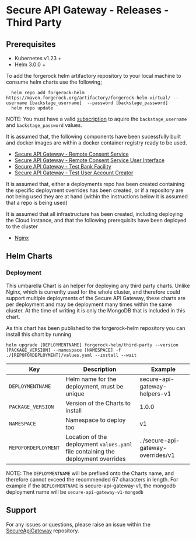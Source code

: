 # Secure API Gateway - Releases - Third Party

## Prerequisites

- Kubernetes v1.23 +
- Helm 3.0.0 +

To add the forgerock helm artifactory repository to your local machine to consume helm charts use the following;

```console
  helm repo add forgerock-helm https://maven.forgerock.org/artifactory/forgerock-helm-virtual/ --username [backstage_username]  --password [backstage_password]
  helm repo update
```

NOTE: You must have a valid [subscription](https://backstage.forgerock.com/knowledge/kb/article/a57648047#XAYQfS) to aquire the `backstage_username` and `backstage_password` values.

It is assumed that, the following components have been sucessfully built and docker images are within a docker container registry ready to be used. 

- [Secure API Gateway - Remote Consent Service](https://github.com/SecureApiGateway/secure-api-gateway-ob-uk-rcs)
- [Secure API Gateway - Remote Consent Service User Interface](https://github.com/SecureApiGateway/secure-api-gateway-ob-uk-ui)
- [Secure API Gateway - Test Bank Facility](https://github.com/SecureApiGateway/secure-api-gateway-ob-uk-rs)
- [Secure API Gateway - Test User Account Creator](https://github.com/SecureApiGateway/secure-api-gateway-ob-uk-test-data-initializer)

It is assumed that, either a deployments repo has been created containing the specific deployment overrides has been created, or if a repository are not being used they are at hand (within the instructions below it is assumed that a repo is being used)

It is assumed that all infrastructure has been created, including deploying the Cloud Instance, and that the following prerequisits have been deployed to the cluster
- [Nginx](https://kubernetes.github.io/ingress-nginx/deploy/)

## Helm Charts
### Deployment

This umbarella Chart is an helper for deploying any third party charts. Unlike Nginx, which is currenlty used for the whole cluster, and therefore could support multiple deployments of the Secure API Gateway, these charts are per deployment and may be deployment many times within the same cluster. At the time of writing it is only the MongoDB that is included in this chart.  

As this chart has been published to the forgerock-helm repository you can install this chart by running

```console
helm upgrade [DEPLOYMENTNAME] forgerock-helm/third-party --version [PACKAGE_VERSION] --namespace [NAMESPACE] -f ./[REPOFORDEPLOYMENT]/values.yaml --install --wait
```

| Key | Description | Example |
|-----|-------------|---------|
| `DEPLOYMENTNAME` | Helm name for the deployment, must be unique | secure-api-gateway-helpers-v1 |
| `PACKAGE_VERSION` | Version of the Charts to install | 1.0.0 |
| `NAMESPACE` | Namespace to deploy too | v1 |
| `REPOFORDEPLOYMENT` | Location of the deployment `values.yaml` file containing the deployment overrides | ../secure-api-gateway-overrides/v1 |

NOTE: The `DEPLOYMENTNAME` will be prefixed onto the Charts name, and therefore cannot exceed the recommended 67 characters in length. For example if the `DEPLOYMENTNAME` is secure-api-gateway-v1, the mongodb deployment name will be `secure-api-gateway-v1-mongodb`

## Support

For any issues or questions, please raise an issue within the [SecureApiGateway](https://github.com/SecureApiGateway/SecureApiGateway/issues) repository.